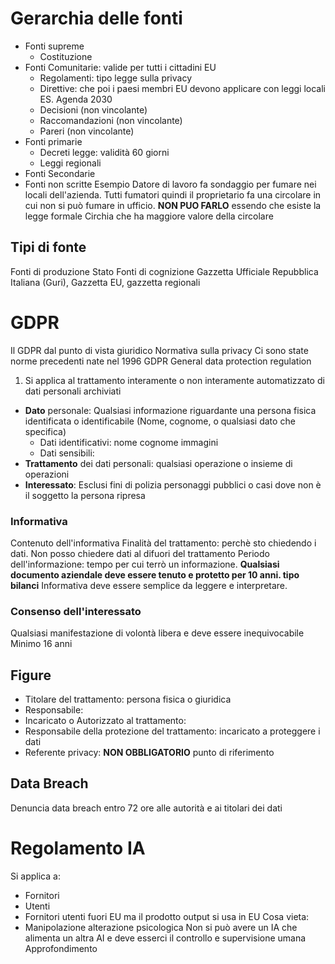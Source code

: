 # Gerarchia delle fonti
- Fonti supreme
	- Costituzione
- Fonti Comunitarie: valide per tutti i cittadini EU
	- Regolamenti: tipo legge sulla privacy
	- Direttive: che poi i paesi membri EU devono applicare con leggi locali ES. Agenda 2030
	- Decisioni (non vincolante) 
	- Raccomandazioni (non vincolante)
	- Pareri (non vincolante)
- Fonti primarie
	- Decreti legge: validità 60 giorni
	- Leggi regionali
- Fonti Secondarie
- Fonti non scritte
Esempio
Datore di lavoro fa sondaggio per fumare nei locali dell'azienda.
Tutti fumatori quindi il proprietario fa una circolare in cui non si può fumare in ufficio.
**NON PUO FARLO** essendo che esiste la legge formale Circhia che ha maggiore valore della circolare
## Tipi di fonte
Fonti di produzione
	Stato
Fonti di cognizione
	Gazzetta Ufficiale Repubblica Italiana (Guri), Gazzetta EU, gazzetta regionali
# GDPR
Il GDPR dal punto di vista giuridico
Normativa sulla privacy
Ci sono state norme precedenti nate nel 1996
GDPR General data protection regulation
1. Si applica al trattamento interamente o non interamente automatizzato di dati personali archiviati

- **Dato** personale: Qualsiasi informazione riguardante una persona fisica identificata o identificabile (Nome, cognome, o qualsiasi dato che specifica)
	- Dati identificativi: nome cognome immagini
	- Dati sensibili: 
- **Trattamento** dei dati personali: qualsiasi operazione o insieme di operazioni 
- **Interessato**: 
Esclusi fini di polizia personaggi pubblici o casi dove non è il soggetto la persona ripresa

### Informativa
Contenuto dell'informativa
Finalità del trattamento: perchè sto chiedendo i dati. Non posso chiedere dati al difuori del trattamento
Periodo dell'informazione: tempo per cui terrò un informazione.
**Qualsiasi documento aziendale deve essere tenuto e protetto per 10 anni. tipo bilanci**
Informativa deve essere semplice da leggere e interpretare.
### Consenso dell'interessato
Qualsiasi manifestazione di volontà libera e deve essere inequivocabile
Minimo 16 anni
## Figure
- Titolare del trattamento: persona fisica o giuridica
- Responsabile:
- Incaricato o Autorizzato al trattamento: 
- Responsabile della protezione del trattamento: incaricato a proteggere i dati
- Referente privacy: **NON OBBLIGATORIO** punto di riferimento 
## Data Breach
Denuncia data breach entro 72 ore alle autorità e ai titolari dei dati
# Regolamento IA
Si applica a:
- Fornitori
- Utenti
- Fornitori utenti fuori EU ma il prodotto output si usa in EU
Cosa vieta:
- Manipolazione alterazione psicologica
Non si può avere un IA che alimenta un altra AI e deve esserci il controllo e supervisione umana
Approfondimento 